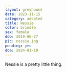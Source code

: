 ```yaml
---
layout: greyhound
date: 2023-11-15
category: adopted
title: Nessie
color: brindle
sex: female
dob: 2019-06-27
pic: nessie.jpg
pending: yes
doa: 2024-01-10
---
```

Nessie is a pretty little thing.
